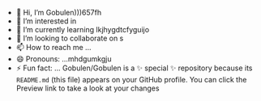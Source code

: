 - 👋 Hi, I’m Gobulen)))657fh
- 👀 I’m interested in 
- 🌱 I’m currently learning  lkjhygdtcfyguijo
- 💞️ I’m looking to collaborate on s
- 📫 How to reach me ...
- 😄 Pronouns: ...mhdgumkgju
- ⚡ Fun fact: ...
Gobulen/Gobulen is a ✨ special ✨ repository because its `README.md` (this file) appears on your GitHub profile.
You can click the Preview link to take a look at your changes
